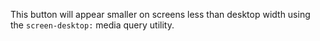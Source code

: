 This button will appear smaller on screens less than desktop width using the `screen-desktop:` media query utility.